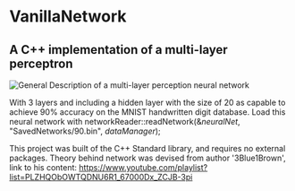# VanillaNetwork
## A C++ implementation of a multi-layer perceptron

![General Description of a multi-layer perception neural network](https://www.dtreg.com/uploaded/pageimg/MLFNwithWeights.jpg)

With 3 layers and including a hidden layer with the size of 20 as capable to achieve 90% accuracy on the MNIST handwritten digit database. Load this neural network with networkReader::readNetwork(&_neuralNet_, "SavedNetworks/90.bin", _dataManager_);

This project was built of the C++ Standard library, and requires no external packages. Theory behind network was devised from author '3Blue1Brown', link to his content: https://www.youtube.com/playlist?list=PLZHQObOWTQDNU6R1_67000Dx_ZCJB-3pi

